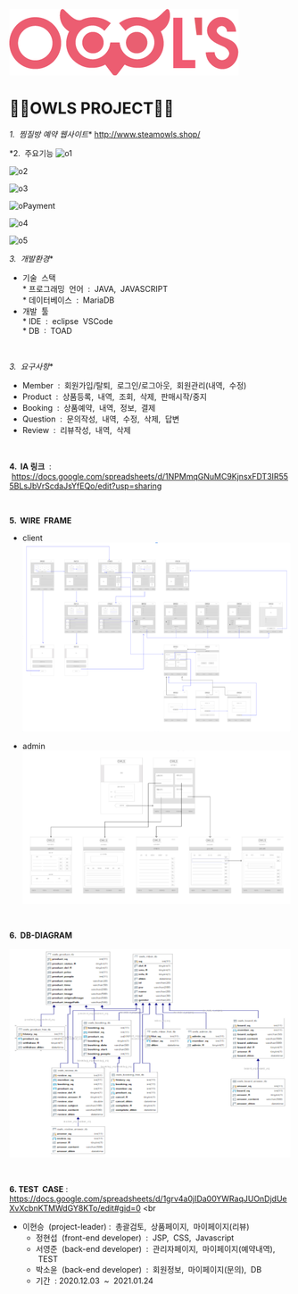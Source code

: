 ![로고](./owlsLogo.png)   
<h1>🦉🦉OWLS PROJECT🦉🦉</h1>


*1. &nbsp;찜질방 예약 웹사이트**
   <http://www.steamowls.shop/>
   
*2. &nbsp;주요기능
![o1](https://user-images.githubusercontent.com/62472550/109381497-0e403200-791e-11eb-8622-649c1a8746a7.PNG)

![o2](https://user-images.githubusercontent.com/62472550/109381499-1304e600-791e-11eb-96e1-4b3d9b334136.PNG)

![o3](https://user-images.githubusercontent.com/62472550/109381491-0a141480-791e-11eb-9048-f5eecbe2d54b.PNG)

![oPayment](https://user-images.githubusercontent.com/62472550/109381683-24022700-791f-11eb-8f09-4b6c406d9174.PNG)


![o4](https://user-images.githubusercontent.com/62472550/109381495-0bddd800-791e-11eb-8409-2e11e92d087c.PNG)

![o5](https://user-images.githubusercontent.com/62472550/109381496-0c766e80-791e-11eb-9b40-d7205b28eb8e.PNG)
<br>

*3. &nbsp;개발환경**
   - 기술 &nbsp;스택<br>
         * 프로그래밍 &nbsp;언어 &nbsp;: &nbsp;JAVA, &nbsp;JAVASCRIPT<br>
         * 데이터베이스 &nbsp;: &nbsp;MariaDB<br>
   - 개발 &nbsp;툴<br>
         * IDE &nbsp;: &nbsp;eclipse &nbsp;VSCode<br>
         * DB &nbsp;: &nbsp;TOAD   
<br>
  
*3. &nbsp;요구사항**

   - Member &nbsp;: &nbsp;회원가입/탈퇴, &nbsp;로그인/로그아웃, &nbsp;회원관리(내역, &nbsp;수정)
   - Product &nbsp;: &nbsp;상품등록, &nbsp;내역, &nbsp;조회, &nbsp;삭제, &nbsp;판매시작/중지
   - Booking &nbsp;: &nbsp;상품예약, &nbsp;내역, &nbsp;정보, &nbsp;결제
   - Question &nbsp;: &nbsp;문의작성, &nbsp;내역, &nbsp;수정, &nbsp;삭제,&nbsp; 답변
   - Review &nbsp;: &nbsp;리뷰작성, &nbsp;내역, &nbsp;삭제   
<br>

  
**4. &nbsp;IA 링크** &nbsp;: &nbsp;<https://docs.google.com/spreadsheets/d/1NPMmqGNuMC9KjnsxFDT3IR555BLsJbVrScdaJsYfEQo/edit?usp=sharing>

<br>
      
**5. &nbsp;WIRE &nbsp;FRAME** 

   - client<br>
  ![와이어프레임](./wireframe.PNG)<br>

   - admin<br>
  ![와이어프레임2](./wireframe2.PNG)<br>
<br>

**6. &nbsp;DB-DIAGRAM**
<br>
<br>
    ![다이어그램](./diagram.PNG)
    
<br>

**6. TEST &nbsp;CASE** : <https://docs.google.com/spreadsheets/d/1grv4a0jIDa00YWRaqJUOnDjdUeXvXcbnKTMWdGY8KTo/edit#gid=0>
<br


 - 이현승 &nbsp;(project-leader)&nbsp;: &nbsp;총괄검토, &nbsp;상품페이지, &nbsp;마이페이지(리뷰)
   - 정현섭 &nbsp;(front-end developer) &nbsp;: &nbsp;JSP, &nbsp;CSS, &nbsp;Javascript
   - 서영준 &nbsp;(back-end developer) &nbsp;: &nbsp;관리자페이지, &nbsp;마이페이지(예약내역), &nbsp;TEST
   - 박소윤 &nbsp;(back-end developer) &nbsp;: &nbsp;회원정보, &nbsp;마이페이지(문의), &nbsp;DB
   - 기간 &nbsp;: 2020.12.03 &nbsp;~ &nbsp;2021.01.24   
